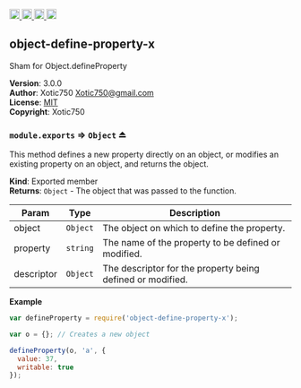<a href="https://travis-ci.org/Xotic750/object-define-property-x"
   title="Travis status">
<img
   src="https://travis-ci.org/Xotic750/object-define-property-x.svg?branch=master"
   alt="Travis status" height="18"/>
</a>
<a href="https://david-dm.org/Xotic750/object-define-property-x"
   title="Dependency status">
<img src="https://david-dm.org/Xotic750/object-define-property-x.svg"
   alt="Dependency status" height="18"/>
</a>
<a href="https://david-dm.org/Xotic750/object-define-property-x#info=devDependencies"
   title="devDependency status">
<img src="https://david-dm.org/Xotic750/object-define-property-x/dev-status.svg"
   alt="devDependency status" height="18"/>
</a>
<a href="https://badge.fury.io/js/object-define-property-x" title="npm version">
<img src="https://badge.fury.io/js/object-define-property-x.svg"
   alt="npm version" height="18"/>
</a>
<a name="module_object-define-property-x"></a>

## object-define-property-x
Sham for Object.defineProperty

**Version**: 3.0.0  
**Author**: Xotic750 <Xotic750@gmail.com>  
**License**: [MIT](&lt;https://opensource.org/licenses/MIT&gt;)  
**Copyright**: Xotic750  
<a name="exp_module_object-define-property-x--module.exports"></a>

### `module.exports` ⇒ <code>Object</code> ⏏
This method defines a new property directly on an object, or modifies an
existing property on an object, and returns the object.

**Kind**: Exported member  
**Returns**: <code>Object</code> - The object that was passed to the function.  

| Param | Type | Description |
| --- | --- | --- |
| object | <code>Object</code> | The object on which to define the property. |
| property | <code>string</code> | The name of the property to be defined or modified. |
| descriptor | <code>Object</code> | The descriptor for the property being defined or modified. |

**Example**  
```js
var defineProperty = require('object-define-property-x');

var o = {}; // Creates a new object

defineProperty(o, 'a', {
  value: 37,
  writable: true
});
```
